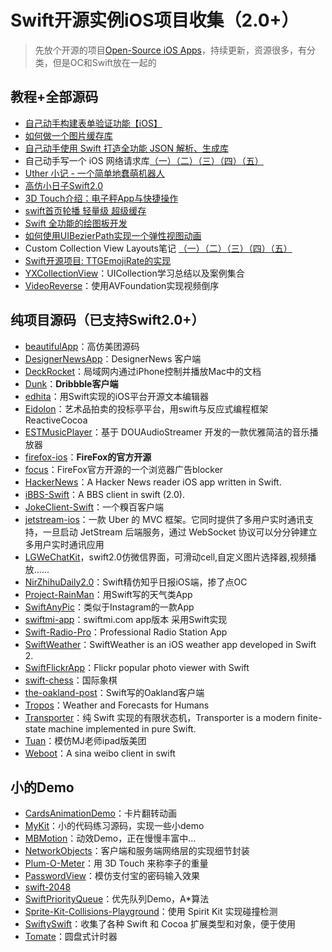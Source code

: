 # Swift开源实例iOS项目收集（2.0+）
> 先放个开源的项目[Open-Source iOS Apps][1]，持续更新，资源很多，有分类，但是OC和Swift放在一起的

## 教程+全部源码
- [自己动手构建表单验证功能【iOS】][2]
- [如何做一个图片缓存库][3]
- [自己动手使用 Swift 打造全功能 JSON 解析、生成库][4]
- 自己动手写一个 iOS 网络请求库[（一）][5][（二）][6][（三）][7][（四）][8][（五）][9]
- [Uther 小记 - 一个简单地蠢萌机器人][10]
- [高仿小日子Swift2.0][11]
- [3D Touch介绍：电子秤App与快捷操作][12]
- [swift首页轮播 轻量级 超级缓存][13]
- [Swift 全功能的绘图板开发][14]
- [如何使用UIBezierPath实现一个弹性视图动画][15]
- Custom Collection View Layouts笔记 [（一）][16][（二）][17][（三）][18][（四）][19][（五）][20]
- [Swift开源项目: TTGEmojiRate的实现][21]
- [YXCollectionView][22]：UICollection学习总结以及案例集合
- [VideoReverse][23]：使用AVFoundation实现视频倒序

## 纯项目源码（已支持Swift2.0+）
- [beautifulApp][24]：高仿美团源码
- [DesignerNewsApp][25]：DesignerNews 客户端
- [DeckRocket][26]：局域网内通过iPhone控制并播放Mac中的文档
- [Dunk][27]：**Dribbble客户端**
- [edhita][28]：用Swift实现的iOS平台开源文本编辑器
- [Eidolon][29]：艺术品拍卖的投标亭平台，用swift与反应式编程框架 ReactiveCocoa
- [ESTMusicPlayer][30]：基于 DOUAudioStreamer 开发的一款优雅简洁的音乐播放器
- [firefox-ios][31]：**FireFox的官方开源**
- [focus][32]：FireFox官方开源的一个浏览器广告blocker
- [HackerNews][33]：A Hacker News reader iOS app written in Swift.
- [iBBS-Swift][34]：A BBS client in swift (2.0).
- [JokeClient-Swift][35]：一个糗百客户端
- [jetstream-ios][36]：一款 Uber 的 MVC 框架。它同时提供了多用户实时通讯支持，一旦启动 JetStream 后端服务，通过 WebSocket 协议可以分分钟建立多用户实时通讯应用
- [LGWeChatKit][37]，swift2.0仿微信界面，可滑动cell,自定义图片选择器,视频播放……
- [NirZhihuDaily2.0][38]：Swift精仿知乎日报iOS端，掺了点OC
- [Project-RainMan][39]：用Swift写的天气类App
- [SwiftAnyPic][40]：类似于Instagram的一款App
- [swiftmi-app][41]：swiftmi.com app版本 采用Swift实现
- [Swift-Radio-Pro][42]：Professional Radio Station App
- [SwiftWeather][43]：SwiftWeather is an iOS weather app developed in Swift 2. 
- [SwiftFlickrApp][44]：Flickr popular photo viewer with Swift 
- [swift-chess][45]：国际象棋
- [the-oakland-post][46]：Swift写的Oakland客户端
- [Tropos][47]：Weather and Forecasts for Humans
- [Transporter][48]：纯 Swift 实现的有限状态机，Transporter is a modern finite-state machine implemented in pure Swift. 
- [Tuan][49]：模仿MJ老师ipad版美团
- [Weboot][50]：A sina weibo client in swift

## 小的Demo
- [CardsAnimationDemo][51]：卡片翻转动画
- [MyKit][52]：小的代码练习源码，实现一些小demo
- [MBMotion][53]：动效Demo，正在慢慢丰富中…
- [NetworkObjects][54]：客户端和服务端网络层的实现细节封装
- [Plum-O-Meter][55]：用 3D Touch 来称李子的重量
- [PasswordView][56]：模仿支付宝的密码输入效果
- [swift-2048][57]
- [SwiftPriorityQueue][58]：优先队列Demo，A\*算法
- [Sprite-Kit-Collisions-Playground][59]：使用 Spirit Kit 实现碰撞检测
- [SwiftySwift][60]：收集了各种 Swift 和 Cocoa 扩展类型和对象，便于使用
- [Tomate][61]：圆盘式计时器


[1]:	https://github.com/dkhamsing/open-source-ios-apps
[2]:	https://lvwenhan.com/ios/459.html
[3]:	http://blog.callmewhy.com/2015/05/25/note-about-chun/
[4]:	https://lvwenhan.com/ios/463.html
[5]:	https://lvwenhan.com/ios/454.html
[6]:	https://lvwenhan.com/ios/455.html
[7]:	https://lvwenhan.com/ios/456.html
[8]:	https://lvwenhan.com/ios/457.html
[9]:	https://lvwenhan.com/ios/464.html
[10]:	http://blog.callmewhy.com/2015/08/09/how-to-make-uther/ "Uther 小记 - 一个简单地蠢萌机器人"
[11]:	http://www.jianshu.com/p/bcc297e19a94
[12]:	http://swift.gg/2015/11/19/3d-touch-tutorial/ "3D Touch介绍：电子秤App与快捷操作"
[13]:	http://www.jianshu.com/p/d7bf5fe4d9fa "swift首页轮播 轻量级 超级缓存"
[14]:	http://www.cocoachina.com/swift/20151125/14390.html "Swift 全功能的绘图板开发"
[15]:	http://hechen.info/2015/12/02/Elastic-view-animation-using-UIBezierPath/ "如何使用UIBezierPath实现一个弹性视图动画"
[16]:	http://chengway.in/custom-collection-view-layouts/ "Custom Collection View Layouts（一）"
[17]:	http://chengway.in/custom-collection-view-layouts-er/ "Custom Collection View Layouts（二）"
[18]:	http://chengway.in/custom-collection-view-layouts-san/ "Custom Collection View Layouts（三）"
[19]:	http://chengway.in/custom-collection-view-layouts-si/ "Custom Collection View Layouts（四）"
[20]:	http://chengway.in/custom-collection-view-layouts-wu/ "Custom Collection View Layouts（五）"
[21]:	http://tutuge.me/2015/10/25/ttgemojirate-lib/ "Swift开源项目: TTGEmojiRate的实现"
[22]:	https://github.com/yixiangboy/YXCollectionView "YXCollectionView"
[23]:	https://github.com/KayWong/VideoReverse "VideoReverse"
[24]:	https://github.com/lyimin/beautifulApp "beautifulApp"
[25]:	https://github.com/MengTo/DesignerNewsApp "DesignerNewsApp"
[26]:	https://github.com/jpsim/DeckRocket "DeckRocket"
[27]:	https://github.com/naoyashiga/Dunk "Dunk"
[28]:	https://github.com/tnantoka/edhita "edhita"
[29]:	https://github.com/artsy/eidolon "Eidolon"
[30]:	https://github.com/Aufree/ESTMusicPlayer "ESTMusicPlayer"
[31]:	https://github.com/mozilla/firefox-ios "firefox-ios"
[32]:	https://github.com/mozilla/focus "focus"
[33]:	https://github.com/amitburst/HackerNews "HackerNews"
[34]:	https://github.com/iAugux/iBBS-Swift "iBBS-Swift"
[35]:	https://github.com/YANGReal/JokeClient-Swift "JokeClient-Swift"
[36]:	https://github.com/uber/jetstream-ios "jetstream-ios"
[37]:	https://github.com/jamy0801/LGWeChatKit
[38]:	https://github.com/zpz1237/NirZhihuDaily2.0 "NirZhihuDaily2.0"
[39]:	https://github.com/Mav3r1ck/Project-RainMan "Project-RainMan"
[40]:	https://github.com/kwkhaw/SwiftAnyPic "SwiftAnyPic"
[41]:	https://github.com/feiin/swiftmi-app "swiftmi-app"
[42]:	https://github.com/swiftcodex/Swift-Radio-Pro "Swift-Radio-Pro"
[43]:	https://github.com/JakeLin/SwiftWeather "SwiftWeather"
[44]:	https://github.com/synboo/SwiftFlickrApp "SwiftFlickrApp"
[45]:	https://github.com/JackBCousineau/swift-chess "swift-chess"
[46]:	https://github.com/aclissold/The-Oakland-Post "the-oakland-post"
[47]:	https://github.com/thoughtbot/Tropos "Tropos"
[48]:	https://github.com/DenHeadless/Transporter "Transporter"
[49]:	https://github.com/aiqiuqiu/Tuan "Tuan"
[50]:	https://github.com/iAugux/Weboot "Weboot"
[51]:	https://github.com/adow/CardsAnimationDemo "CardsAnimationDemo"
[52]:	https://github.com/aquarchitect/MyKit "MyKit"
[53]:	https://github.com/mmoaay/MBMotion "MBMotion"
[54]:	https://github.com/colemancda/NetworkObjects "NetworkObjects"
[55]:	https://github.com/FlexMonkey/Plum-O-Meter "Plum-O-Meter"
[56]:	https://github.com/findM/PasswordView "PasswordView"
[57]:	https://github.com/austinzheng/swift-2048 "swift-2048"
[58]:	https://github.com/davecom/SwiftPriorityQueue "SwiftPriorityQueue"
[59]:	https://github.com/jaredmpayne/Sprite-Kit-Collisions-Playground "Sprite-Kit-Collisions-Playground"
[60]:	https://github.com/adeca/SwiftySwift "SwiftySwift"
[61]:	https://github.com/dasdom/Tomate "Tomate"